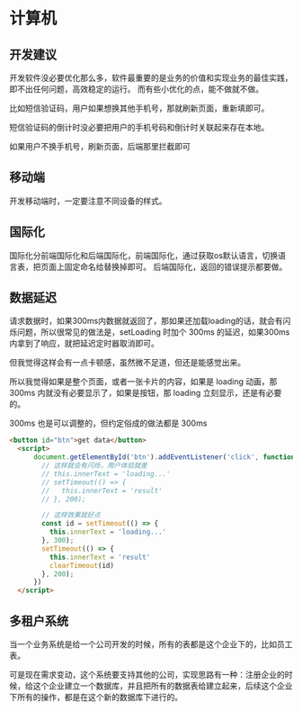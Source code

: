 # 计算机

## 开发建议

开发软件没必要优化那么多，软件最重要的是业务的价值和实现业务的最佳实践，即不出任何问题，高效稳定的运行。
而有些小优化的点，能不做就不做。

比如短信验证码，用户如果想换其他手机号，那就刷新页面，重新填即可。

短信验证码的倒计时没必要把用户的手机号码和倒计时关联起来存在本地。

如果用户不换手机号，刷新页面，后端那里拦截即可

## 移动端

开发移动端时，一定要注意不同设备的样式。

## 国际化

国际化分前端国际化和后端国际化，前端国际化，通过获取os默认语言，切换语言表，把页面上固定命名给替换掉即可。
后端国际化，返回的错误提示都要做。

## 数据延迟

请求数据时，如果300ms内数据就返回了，那如果还加载loading的话，就会有闪烁问题，所以很常见的做法是，setLoading 时加个 300ms 的延迟，如果300ms内拿到了响应，就把延迟定时器取消即可。

但我觉得这样会有一点卡顿感，虽然微不足道，但还是能感觉出来。

所以我觉得如果是整个页面，或者一张卡片的内容，如果是 loading 动画，那300ms 内就没有必要显示了，如果是按钮，那 loading 立刻显示，还是有必要的。

300ms 也是可以调整的，但约定俗成的做法都是 300ms

```html
<button id="btn">get data</button>
  <script>
      document.getElementById('btn').addEventListener('click', function () {
        // 这样就会有闪烁，用户体验就差
        // this.innerText = 'loading...'
        // setTimeout(() => {
        //   this.innerText = 'result'
        // }, 200);

        // 这样效果就好点
        const id = setTimeout(() => {
          this.innerText = 'loading...'
        }, 300);
        setTimeout(() => {
          this.innerText = 'result'
          clearTimeout(id)
        }, 200);
      })
  </script>
```

## 多租户系统

当一个业务系统是给一个公司开发的时候，所有的表都是这个企业下的，比如员工表。

可是现在需求变动，这个系统要支持其他的公司，实现思路有一种：注册企业的时候，给这个企业建立一个数据库，并且把所有的数据表给建立起来，后续这个企业下所有的操作，都是在这个新的数据库下进行的。